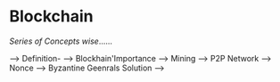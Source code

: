 # Blockchain
*Series of Concepts wise*......

--> Definition-
--> Blockhain'Importance
--> Mining
--> P2P Network
--> Nonce
--> Byzantine Geenrals Solution
--> 

